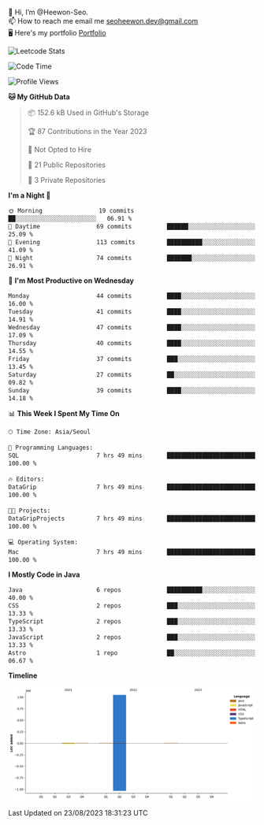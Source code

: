 👋 Hi, I’m @Heewon-Seo.  
📫 How to reach me email me seoheewon.dev@gmail.com   
🖥 Here's my portfolio [Portfolio](https://haileynotes.notion.site/HEEWON-SEO-f98fe97412ee4a6a94fd24fe6832f84c)

![Leetcode Stats](https://leetcode.card.workers.dev/?username=Heewon-Seo)

 <!--START_SECTION:waka-->
![Code Time](http://img.shields.io/badge/Code%20Time-666%20hrs%2051%20mins-blue)

![Profile Views](http://img.shields.io/badge/Profile%20Views-0-blue)

**🐱 My GitHub Data** 

> 📦 152.6 kB Used in GitHub's Storage 
 > 
> 🏆 87 Contributions in the Year 2023
 > 
> 🚫 Not Opted to Hire
 > 
> 📜 21 Public Repositories 
 > 
> 🔑 3 Private Repositories 
 > 
**I'm a Night 🦉** 

```text
🌞 Morning                19 commits          ██░░░░░░░░░░░░░░░░░░░░░░░   06.91 % 
🌆 Daytime                69 commits          ██████░░░░░░░░░░░░░░░░░░░   25.09 % 
🌃 Evening                113 commits         ██████████░░░░░░░░░░░░░░░   41.09 % 
🌙 Night                  74 commits          ███████░░░░░░░░░░░░░░░░░░   26.91 % 
```
📅 **I'm Most Productive on Wednesday** 

```text
Monday                   44 commits          ████░░░░░░░░░░░░░░░░░░░░░   16.00 % 
Tuesday                  41 commits          ████░░░░░░░░░░░░░░░░░░░░░   14.91 % 
Wednesday                47 commits          ████░░░░░░░░░░░░░░░░░░░░░   17.09 % 
Thursday                 40 commits          ████░░░░░░░░░░░░░░░░░░░░░   14.55 % 
Friday                   37 commits          ███░░░░░░░░░░░░░░░░░░░░░░   13.45 % 
Saturday                 27 commits          ██░░░░░░░░░░░░░░░░░░░░░░░   09.82 % 
Sunday                   39 commits          ████░░░░░░░░░░░░░░░░░░░░░   14.18 % 
```


📊 **This Week I Spent My Time On** 

```text
🕑︎ Time Zone: Asia/Seoul

💬 Programming Languages: 
SQL                      7 hrs 49 mins       █████████████████████████   100.00 % 

🔥 Editors: 
DataGrip                 7 hrs 49 mins       █████████████████████████   100.00 % 

🐱‍💻 Projects: 
DataGripProjects         7 hrs 49 mins       █████████████████████████   100.00 % 

💻 Operating System: 
Mac                      7 hrs 49 mins       █████████████████████████   100.00 % 
```

**I Mostly Code in Java** 

```text
Java                     6 repos             ██████████░░░░░░░░░░░░░░░   40.00 % 
CSS                      2 repos             ███░░░░░░░░░░░░░░░░░░░░░░   13.33 % 
TypeScript               2 repos             ███░░░░░░░░░░░░░░░░░░░░░░   13.33 % 
JavaScript               2 repos             ███░░░░░░░░░░░░░░░░░░░░░░   13.33 % 
Astro                    1 repo              ██░░░░░░░░░░░░░░░░░░░░░░░   06.67 % 
```



**Timeline**

![Lines of Code chart](https://raw.githubusercontent.com/Heewon-Seo/Heewon-Seo/main/assets/bar_graph.png)


 Last Updated on 23/08/2023 18:31:23 UTC
<!--END_SECTION:waka-->

